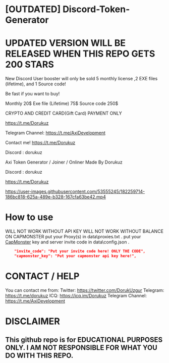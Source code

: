 
# [OUTDATED] Discord-Token-Generator

# UPDATED VERSION WILL BE RELEASED  WHEN THIS REPO GETS 200 STARS

New Discord User booster will only be sold 5 monthly license ,2 EXE files (lifetime), and 1 Source code!

Be fast if you want to buy!


Monthly 20$ 
Exe file (Lifetime) 75$
Source code 250$

CRYPTO AND CREDIT CARD(Gift Card) PAYMENT ONLY

https://t.me/Dorukuz








Telegram Channel: https://t.me/AxiDevelopment

Contact me! https://t.me/Dorukuz

Discord : dorukuz

Axi Token Generator / Joiner / Onliner Made By Dorukuz

Discord : dorukuz



https://t.me/Dorukuz

https://user-images.githubusercontent.com/53555245/182259714-186bc818-625a-489e-b328-167cfa63be42.mp4






# How to use

WILL NOT WORK WITHOUT API KEY
WILL NOT WORK WITHOUT BALANCE ON CAPMONSTER
put your Proxy(s) in data\proxies.txt .
put your [CapMonster](https://capmonster.cloud) key and server invite code in data\config.json .
```json
    "invite_code": "Put your invite code here! ONLY THE CODE", 
    "capmonster_key": "Put your capmonster api key here!",
```

# CONTACT / HELP

You can contact me from:
Twitter: https://twitter.com/DorukUzgur
Telegram: https://t.me/dorukuz
ICQ: https://icq.im/Dorukuz
Telegram Channel: https://t.me/AxiDevelopment
# DISCLAIMER

## This github repo is for EDUCATIONAL PURPOSES ONLY. I AM NOT RESPONSIBLE FOR WHAT YOU DO WITH THIS REPO.
